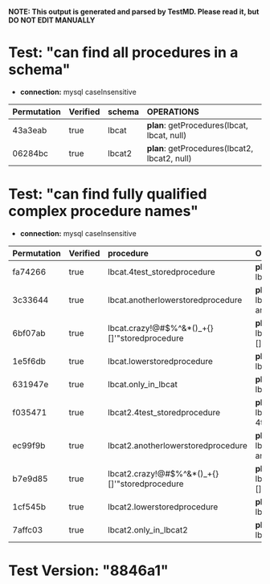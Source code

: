 **NOTE: This output is generated and parsed by TestMD. Please read it, but DO NOT EDIT MANUALLY**

# Test: "can find all procedures in a schema" #

- **connection:** mysql caseInsensitive

| Permutation | Verified | schema | OPERATIONS
| :---------- | :------- | :----- | :------
| 43a3eab     | true     | lbcat  | **plan**: getProcedures(lbcat, lbcat, null)
| 06284bc     | true     | lbcat2 | **plan**: getProcedures(lbcat2, lbcat2, null)

# Test: "can find fully qualified complex procedure names" #

- **connection:** mysql caseInsensitive

| Permutation | Verified | procedure                                      | OPERATIONS
| :---------- | :------- | :--------------------------------------------- | :------
| fa74266     | true     | lbcat.4test_storedprocedure                    | **plan**: getProcedures(lbcat, lbcat, 4test\_storedprocedure)
| 3c33644     | true     | lbcat.anotherlowerstoredprocedure              | **plan**: getProcedures(lbcat, lbcat, anotherlowerstoredprocedure)
| 6bf07ab     | true     | lbcat.crazy!@#\$%^&*()_+{}[]'"storedprocedure  | **plan**: getProcedures(lbcat, lbcat, crazy!@#\\$\%^&*()\_+{}[]'"storedprocedure)
| 1e5f6db     | true     | lbcat.lowerstoredprocedure                     | **plan**: getProcedures(lbcat, lbcat, lowerstoredprocedure)
| 631947e     | true     | lbcat.only_in_lbcat                            | **plan**: getProcedures(lbcat, lbcat, only\_in\_lbcat)
| f035471     | true     | lbcat2.4test_storedprocedure                   | **plan**: getProcedures(lbcat2, lbcat2, 4test\_storedprocedure)
| ec99f9b     | true     | lbcat2.anotherlowerstoredprocedure             | **plan**: getProcedures(lbcat2, lbcat2, anotherlowerstoredprocedure)
| b7e9d85     | true     | lbcat2.crazy!@#\$%^&*()_+{}[]'"storedprocedure | **plan**: getProcedures(lbcat2, lbcat2, crazy!@#\\$\%^&*()\_+{}[]'"storedprocedure)
| 1cf545b     | true     | lbcat2.lowerstoredprocedure                    | **plan**: getProcedures(lbcat2, lbcat2, lowerstoredprocedure)
| 7affc03     | true     | lbcat2.only_in_lbcat2                          | **plan**: getProcedures(lbcat2, lbcat2, only\_in\_lbcat2)

# Test Version: "8846a1" #